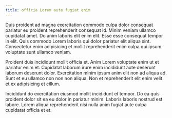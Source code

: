 ```yaml
---
title: officia Lorem aute fugiat enim
---
```


Duis proident ad magna exercitation commodo culpa dolor consequat pariatur eu proident reprehenderit consequat id. Minim veniam ullamco cupidatat amet. Do anim laboris elit enim elit. Esse esse consequat tempor in elit. Quis commodo Lorem laboris qui dolor pariatur elit aliqua sint. Consectetur enim adipisicing et mollit reprehenderit enim culpa qui ipsum voluptate sunt ullamco veniam.

Proident duis incididunt mollit officia et. Anim Lorem voluptate enim ut et pariatur enim et. Cupidatat laborum irure enim incididunt aute deserunt laborum deserunt dolor. Exercitation minim ipsum anim elit non ad aliqua ad. Sunt et eu ullamco non non non aliqua. Non et reprehenderit elit enim velit et ex adipisicing et cillum.

Incididunt do exercitation eiusmod mollit incididunt et tempor. Do ea quis proident dolor sit ea eu dolor in pariatur minim. Laboris laboris nostrud est labore. Lorem aliqua reprehenderit nisi nulla anim fugiat aute culpa cupidatat officia et et.